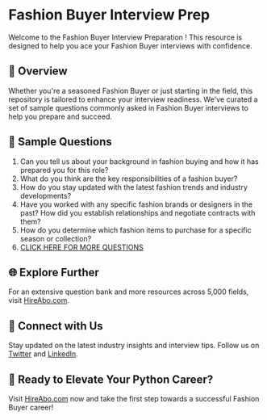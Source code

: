 # Fashion Buyer Interview Prep

Welcome to the Fashion Buyer Interview Preparation ! This resource is designed to help you ace your Fashion Buyer interviews with confidence.

## 🚀 Overview

Whether you're a seasoned Fashion Buyer or just starting in the field, this repository is tailored to enhance your interview readiness. We've curated a set of sample questions commonly asked in Fashion Buyer interviews to help you prepare and succeed.

## 📝 Sample Questions

1. Can you tell us about your background in fashion buying and how it has prepared you for this role?
2. What do you think are the key responsibilities of a fashion buyer?
3. How do you stay updated with the latest fashion trends and industry developments?
4. Have you worked with any specific fashion brands or designers in the past? How did you establish relationships and negotiate contracts with them?
5. How do you determine which fashion items to purchase for a specific season or collection?
6. [CLICK HERE FOR MORE QUESTIONS](https://hireabo.com/job/6_1_7/Fashion%20Buyer)

## 🌐 Explore Further

For an extensive question bank and more resources across 5,000 fields, visit [HireAbo.com](https://www.hireabo.com).

## 📱 Connect with Us

Stay updated on the latest industry insights and interview tips. Follow us on [Twitter](https://twitter.com/hireabo) and [LinkedIn](https://www.linkedin.com/in/hire-abo-3609972a8/).

## 🚀 Ready to Elevate Your Python Career?

Visit [HireAbo.com](https://www.hireabo.com) now and take the first step towards a successful Fashion Buyer career!